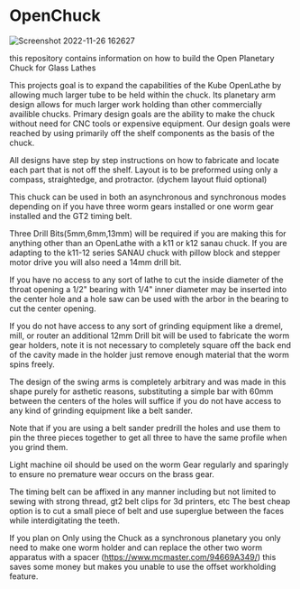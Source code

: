 # OpenChuck
![Screenshot 2022-11-26 162627](https://user-images.githubusercontent.com/19700700/205671202-df6cedcb-dadb-447a-9b17-1250a2d4ce04.png)

this repository contains information on how to build the Open Planetary Chuck for Glass Lathes

This projects goal is to expand the capabilities of the Kube OpenLathe by allowing much larger tube to be held within the chuck.
Its planetary arm design allows for much larger work holding than other commercially availible chucks.
Primary design goals are the ability to make the chuck without need for CNC tools or expensive equipment.
Our design goals were reached by using primarily off the shelf components as the basis of the chuck.

All designs have step by step instructions on how to fabricate and locate each part that is not off the shelf.
Layout is to be preformed using only a compass, straightedge, and protractor. (dychem layout fluid optional)

This chuck can be used in both an asynchronous and synchronous modes depending on if you have three worm gears installed or one worm gear
installed and the GT2 timing belt.

Three Drill Bits(5mm,6mm,13mm) will be required if you are making this for anything other than an OpenLathe with a k11 or k12 sanau chuck.
If you are adapting to the k11-12 series SANAU chuck with pillow block and stepper motor drive you will also need a 14mm drill bit.

If you have no access to any sort of lathe to cut the inside diameter of the throat opening a 1/2" bearing with 1/4" inner diameter may be 
inserted into the center hole and a hole saw can be used with the arbor in the bearing to cut the center opening.

If you do not have access to any sort of grinding equipment like a dremel, mill, or router an additional 12mm Drill bit will be used 
to fabricate the worm gear holders, note it is not necessary to completely square off the back end of the cavity made in the holder
just remove enough material that the worm spins freely.

The design of the swing arms is completely arbitrary and was made in this shape purely for asthetic reasons, substituting a simple bar 
with 60mm between the centers of the holes will suffice if you do not have access to any kind of grinding equipment like a belt sander.

Note that if you are using a belt sander predrill the holes and use them to pin the three pieces together to get all three
to have the same profile when you grind them.

Light machine oil should be used on the worm Gear regularly and sparingly to ensure no premature wear occurs on the brass gear.

The timing belt can be affixed in any manner including but not limited to sewing with strong thread, gt2 belt clips for 3d printers, etc
The best cheap option is to cut a small piece of belt and use superglue between the faces while interdigitating the teeth.

If you plan on Only using the Chuck as a synchronous planetary you only need to make one worm holder and can replace the other two worm apparatus with 
a spacer (https://www.mcmaster.com/94669A349/) this saves some money but makes you unable to use the offset workholding feature.


